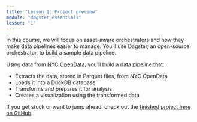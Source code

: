 ```yaml
---
title: "Lesson 1: Project preview"
module: "dagster_essentials"
lesson: "1"
---
```


In this course, we will focus on asset-aware orchestrators and how they make data pipelines easier to manage. You’ll use Dagster, an open-source orchestrator, to build a sample data pipeline.

Using data from [NYC OpenData,](https://opendata.cityofnewyork.us/) you’ll build a data pipeline that:

- Extracts the data, stored in Parquet files, from NYC OpenData
- Loads it into a DuckDB database
- Transforms and prepares it for analysis
- Creates a visualization using the transformed data

If you get stuck or want to jump ahead, check out the [finished project here on GitHub](https://github.com/dagster-io/project-dagster-university).